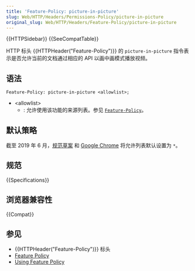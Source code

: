 ```yaml
---
title: 'Feature-Policy: picture-in-picture'
slug: Web/HTTP/Headers/Permissions-Policy/picture-in-picture
original_slug: Web/HTTP/Headers/Feature-Policy/picture-in-picture
---
```


{{HTTPSidebar}} {{SeeCompatTable}}

HTTP 标头 {{HTTPHeader("Feature-Policy")}} 的 `picture-in-picture` 指令表示是否允许当前的文档通过相应的 API 以画中画模式播放视频。

## 语法

```
Feature-Policy: picture-in-picture <allowlist>;
```

- \<allowlist>
  - : 允许使用该功能的来源列表。参见 [`Feature-Policy`](/zh-CN/docs/Web/HTTP/Headers/Feature-Policy#语法)。

## 默认策略

截至 2019 年 6 月，[规范草案](https://wicg.github.io/picture-in-picture/#feature-policy) 和 [Google Chrome](https://bugs.chromium.org/p/chromium/issues/detail?id=806249#c17) 将允许列表默认设置为 `*`。

## 规范

{{Specifications}}

## 浏览器兼容性

{{Compat}}

## 参见

- {{HTTPHeader("Feature-Policy")}} 标头
- [Feature Policy](/zh-CN/docs/Web/HTTP/Feature_Policy)
- [Using Feature Policy](/zh-CN/docs/Web/HTTP/Feature_Policy/Using_Feature_Policy)
